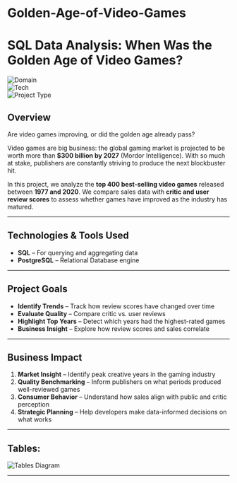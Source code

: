 
# Golden-Age-of-Video-Games

# SQL Data Analysis: When Was the Golden Age of Video Games?

![Domain](https://img.shields.io/badge/Domain-Entertainment-blue?style=for-the-badge)  
![Tech](https://img.shields.io/badge/Tech-SQL-green?style=for-the-badge)  
![Project Type](https://img.shields.io/badge/Type-Data%20Analysis-yellow?style=for-the-badge)

## Overview

Are video games improving, or did the golden age already pass?

Video games are big business: the global gaming market is projected to be worth more than **$300 billion by 2027** (Mordor Intelligence). With so much at stake, publishers are constantly striving to produce the next blockbuster hit.

In this project, we analyze the **top 400 best-selling video games** released between **1977 and 2020**. We compare sales data with **critic and user review scores** to assess whether games have improved as the industry has matured.

---

## Technologies & Tools Used

- **SQL** – For querying and aggregating data  
- **PostgreSQL** – Relational Database engine  


---

## Project Goals

- **Identify Trends** – Track how review scores have changed over time  
- **Evaluate Quality** – Compare critic vs. user reviews  
- **Highlight Top Years** – Detect which years had the highest-rated games  
- **Business Insight** – Explore how review scores and sales correlate

---


## Business Impact

1. **Market Insight** – Identify peak creative years in the gaming industry  
2. **Quality Benchmarking** – Inform publishers on what periods produced well-reviewed games  
3. **Consumer Behavior** – Understand how sales align with public and critic perception  
4. **Strategic Planning** – Help developers make data-informed decisions on what works  

---

## Tables:  

![Tables Diagram](https://github.com/user-attachments/assets/30a9eaf3-d720-4a7a-91df-440e832f2c20)

---



